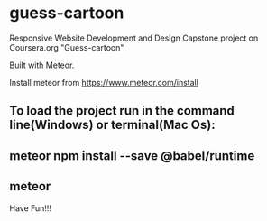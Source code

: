 # guess-cartoon

Responsive Website Development and Design Capstone project on Coursera.org "Guess-cartoon"

Built with Meteor.

Install meteor from https://www.meteor.com/install

To load the project run in the command line(Windows) or terminal(Mac Os):
---
meteor npm install --save @babel/runtime
---
meteor
---

Have Fun!!!

